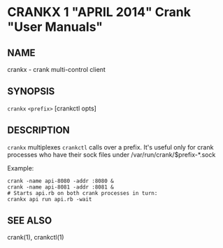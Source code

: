 CRANKX 1 "APRIL 2014" Crank "User Manuals"
==========================================

NAME
----

crankx - crank multi-control client

SYNOPSIS
--------

`crankx` `<prefix>` [crankctl opts]

DESCRIPTION
-----------

`crankx` multiplexes `crankctl` calls over a prefix. It's useful only for
crank processes who have their sock files under /var/run/crank/$prefix-*.sock

Example:

    crank -name api-8080 -addr :8080 &
    crank -name api-8081 -addr :8081 &
    # Starts api.rb on both crank processes in turn:
    crankx api run api.rb -wait

SEE ALSO
--------

crank(1), crankctl(1)

